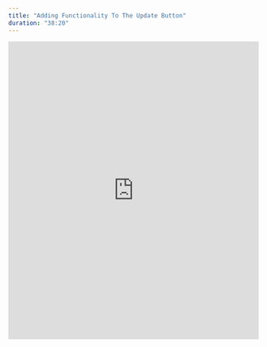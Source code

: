 ```yaml
---
title: "Adding Functionality To The Update Button"
duration: "38:20"
---
```


<iframe width="100%" height="600" src="https://www.youtube.com/embed/M29ad6ZOtJo" title="YouTube video player" frameborder="0" allow="accelerometer; autoplay; clipboard-write; encrypted-media; gyroscope; picture-in-picture; web-share" allowfullscreen></iframe>